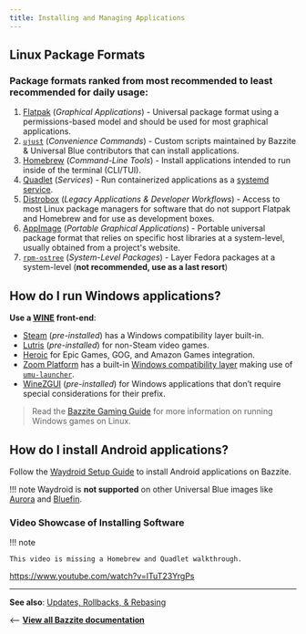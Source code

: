 ```yaml
---
title: Installing and Managing Applications
---
```


<!-- ANCHOR: METADATA -->
<!--{"url_discourse": "https://universal-blue.discourse.group/docs?topic=35", "fetched_at": "2024-09-03 16:43:05.697052+00:00"}-->
<!-- ANCHOR_END: METADATA -->

## Linux Package Formats

### **Package formats ranked from most recommended to least recommended for daily usage**:

1. [Flatpak](./Flatpak.md) (_Graphical Applications_) - Universal package format using a permissions-based model and should be used for most graphical applications.
2. [`ujust`](./ujust.md) (_Convenience Commands_) - Custom scripts maintained by Bazzite & Universal Blue contributors that can install applications.
3. [Homebrew](./Homebrew.md) (_Command-Line Tools_) - Install applications intended to run inside of the terminal (CLI/TUI).
4. [Quadlet](./Quadlet.md)  (_Services_) - Run containerized applications as a [systemd service](https://docs.redhat.com/en/documentation/red_hat_enterprise_linux/7/html/system_administrators_guide/chap-managing_services_with_systemd#sect-Managing_Services_with_systemd-Services).
5. [Distrobox](./Distrobox.md) (_Legacy Applications & Developer Workflows_) - Access to most Linux package managers for software that do not support Flatpak and Homebrew and for use as development boxes.
6. [AppImage](./AppImage.md) (_Portable Graphical Applications_) - Portable universal package format that relies on specific host libraries at a system-level, usually obtained from a project's website.
7. [`rpm-ostree`](./rpm-ostree.md) (_System-Level Packages_) - Layer Fedora packages at a system-level (**not recommended, use as a last resort**)

## How do I run Windows applications?

**Use a [WINE](https://www.winehq.org/) front-end**:

- [Steam](https://store.steampowered.com/) (_pre-installed_) has a Windows compatibility layer built-in.
- [Lutris](https://lutris.net/about) (_pre-installed_) for non-Steam video games.
- [Heroic](https://heroicgameslauncher.com/) for Epic Games, GOG, and Amazon Games integration.
- [Zoom Platform](https://www.zoom-platform.com/) has a built-in [Windows compatibility layer](https://zoom-platform.sh/) making use of [`umu-launcher`](https://github.com/Open-Wine-Components/umu-launcher).
- [WineZGUI](https://github.com/fastrizwaan/WineZGUI) (_pre-installed_) for Windows applications that don’t require special considerations for their prefix.

>Read the [Bazzite Gaming Guide](/Gaming/index.md) for more information on running Windows games on Linux.

## How do I install Android applications?

Follow the [Waydroid Setup Guide](./Waydroid_Setup_Guide.md) to install Android applications on Bazzite.

!!! note
    Waydroid is **not supported** on other Universal Blue images like [Aurora](https://getaurora.dev/) and [Bluefin](https://projectbluefin.io/).

### Video Showcase of Installing Software

!!! note

    This video is missing a Homebrew and Quadlet walkthrough.

https://www.youtube.com/watch?v=ITuT23YrgPs

<hr>

**See also**: [Updates, Rollbacks, & Rebasing](../Installing_and_Managing_Software/Updates_Rollbacks_and_Rebasing/index.md)

<-- [**View all Bazzite documentation**](../index.md)
